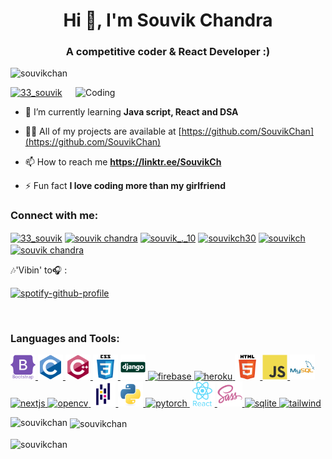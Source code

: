 <h1 align="center">Hi 👋, I'm Souvik Chandra</h1>
<h3 align="center">A competitive coder & React Developer :)</h3>

<p align="left"> <img src="https://komarev.com/ghpvc/?username=souvikchan&label=Profile%20views&color=0e75b6&style=flat" alt="souvikchan" /> </p>
<img align="right" alt="Coding" width="400" src="https://media.giphy.com/media/qgQUggAC3Pfv687qPC/giphy.gif">

<p align="left"> <a href="https://twitter.com/33_souvik" target="blank"><img src="https://img.shields.io/twitter/follow/33_souvik?logo=twitter&style=for-the-badge" alt="33_souvik" /></a> </p>

- 🌱 I’m currently learning **Java script, React and DSA**

- 👨‍💻 All of my projects are available at [https://github.com/SouvikChan](https://github.com/SouvikChan)

- 📫 How to reach me **https://linktr.ee/SouvikCh**

- ⚡ Fun fact **I love coding more than my girlfriend**

<h3 align="left">Connect with me:</h3>
<p align="left">
<a href="https://twitter.com/33_souvik" target="blank"><img align="center" src="https://raw.githubusercontent.com/rahuldkjain/github-profile-readme-generator/master/src/images/icons/Social/twitter.svg" alt="33_souvik" height="30" width="40" /></a>
<a href="https://linkedin.com/in/souvik chandra" target="blank"><img align="center" src="https://raw.githubusercontent.com/rahuldkjain/github-profile-readme-generator/master/src/images/icons/Social/linked-in-alt.svg" alt="souvik chandra" height="30" width="40" /></a>
<a href="https://instagram.com/souvik_._10" target="blank"><img align="center" src="https://raw.githubusercontent.com/rahuldkjain/github-profile-readme-generator/master/src/images/icons/Social/instagram.svg" alt="souvik_._10" height="30" width="40" /></a>
<a href="https://www.codechef.com/users/souvikch30" target="blank"><img align="center" src="https://cdn.jsdelivr.net/npm/simple-icons@3.1.0/icons/codechef.svg" alt="souvikch30" height="30" width="40" /></a>
<a href="https://codeforces.com/profile/souvikch" target="blank"><img align="center" src="https://raw.githubusercontent.com/rahuldkjain/github-profile-readme-generator/master/src/images/icons/Social/codeforces.svg" alt="souvikch" height="30" width="40" /></a>
<a href="https://www.leetcode.com/souvik chandra" target="blank"><img align="center" src="https://raw.githubusercontent.com/rahuldkjain/github-profile-readme-generator/master/src/images/icons/Social/leet-code.svg" alt="souvik chandra" height="30" width="40" /></a>
</p>
 🎶'Vibin' to🎧 :

[![spotify-github-profile](https://spotify-github-profile.vercel.app/api/view?uid=fn6pdh5h4kr6l2r6jf76xnt47m&cover_image=true&theme=default)](https://github.com/kittinan/spotify-github-profile)

<br>
<h3 align="left">Languages and Tools:</h3>
<p align="left"> <a href="https://getbootstrap.com" target="_blank" rel="noreferrer"> <img src="https://raw.githubusercontent.com/devicons/devicon/master/icons/bootstrap/bootstrap-plain-wordmark.svg" alt="bootstrap" width="40" height="40"/> </a> <a href="https://www.cprogramming.com/" target="_blank" rel="noreferrer"> <img src="https://raw.githubusercontent.com/devicons/devicon/master/icons/c/c-original.svg" alt="c" width="40" height="40"/> </a> <a href="https://www.w3schools.com/cpp/" target="_blank" rel="noreferrer"> <img src="https://raw.githubusercontent.com/devicons/devicon/master/icons/cplusplus/cplusplus-original.svg" alt="cplusplus" width="40" height="40"/> </a> <a href="https://www.w3schools.com/css/" target="_blank" rel="noreferrer"> <img src="https://raw.githubusercontent.com/devicons/devicon/master/icons/css3/css3-original-wordmark.svg" alt="css3" width="40" height="40"/> </a> <a href="https://www.djangoproject.com/" target="_blank" rel="noreferrer"> <img src="https://raw.githubusercontent.com/devicons/devicon/master/icons/django/django-original.svg" alt="django" width="40" height="40"/> </a> <a href="https://firebase.google.com/" target="_blank" rel="noreferrer"> <img src="https://www.vectorlogo.zone/logos/firebase/firebase-icon.svg" alt="firebase" width="40" height="40"/> </a> <a href="https://heroku.com" target="_blank" rel="noreferrer"> <img src="https://www.vectorlogo.zone/logos/heroku/heroku-icon.svg" alt="heroku" width="40" height="40"/> </a> <a href="https://www.w3.org/html/" target="_blank" rel="noreferrer"> <img src="https://raw.githubusercontent.com/devicons/devicon/master/icons/html5/html5-original-wordmark.svg" alt="html5" width="40" height="40"/> </a> <a href="https://developer.mozilla.org/en-US/docs/Web/JavaScript" target="_blank" rel="noreferrer"> <img src="https://raw.githubusercontent.com/devicons/devicon/master/icons/javascript/javascript-original.svg" alt="javascript" width="40" height="40"/> </a> <a href="https://www.mysql.com/" target="_blank" rel="noreferrer"> <img src="https://raw.githubusercontent.com/devicons/devicon/master/icons/mysql/mysql-original-wordmark.svg" alt="mysql" width="40" height="40"/> </a> <a href="https://nextjs.org/" target="_blank" rel="noreferrer"> <img src="https://cdn.worldvectorlogo.com/logos/nextjs-2.svg" alt="nextjs" width="40" height="40"/> </a> <a href="https://opencv.org/" target="_blank" rel="noreferrer"> <img src="https://www.vectorlogo.zone/logos/opencv/opencv-icon.svg" alt="opencv" width="40" height="40"/> </a> <a href="https://pandas.pydata.org/" target="_blank" rel="noreferrer"> <img src="https://raw.githubusercontent.com/devicons/devicon/2ae2a900d2f041da66e950e4d48052658d850630/icons/pandas/pandas-original.svg" alt="pandas" width="40" height="40"/> </a> <a href="https://www.python.org" target="_blank" rel="noreferrer"> <img src="https://raw.githubusercontent.com/devicons/devicon/master/icons/python/python-original.svg" alt="python" width="40" height="40"/> </a> <a href="https://pytorch.org/" target="_blank" rel="noreferrer"> <img src="https://www.vectorlogo.zone/logos/pytorch/pytorch-icon.svg" alt="pytorch" width="40" height="40"/> </a> <a href="https://reactjs.org/" target="_blank" rel="noreferrer"> <img src="https://raw.githubusercontent.com/devicons/devicon/master/icons/react/react-original-wordmark.svg" alt="react" width="40" height="40"/> </a> <a href="https://sass-lang.com" target="_blank" rel="noreferrer"> <img src="https://raw.githubusercontent.com/devicons/devicon/master/icons/sass/sass-original.svg" alt="sass" width="40" height="40"/> </a> <a href="https://www.sqlite.org/" target="_blank" rel="noreferrer"> <img src="https://www.vectorlogo.zone/logos/sqlite/sqlite-icon.svg" alt="sqlite" width="40" height="40"/> </a> <a href="https://tailwindcss.com/" target="_blank" rel="noreferrer"> <img src="https://www.vectorlogo.zone/logos/tailwindcss/tailwindcss-icon.svg" alt="tailwind" width="40" height="40"/> </a> </p>

<p><img align="left" src="https://github-readme-stats.vercel.app/api/top-langs?username=souvikchan&show_icons=true&locale=en&layout=compact" alt="souvikchan" /></p>

<p>&nbsp;<img align="center" src="https://github-readme-stats.vercel.app/api?username=souvikchan&show_icons=true&locale=en" alt="souvikchan" /></p>

<p><img align="center" src="https://github-readme-streak-stats.herokuapp.com/?user=souvikchan&" alt="souvikchan" /></p>
